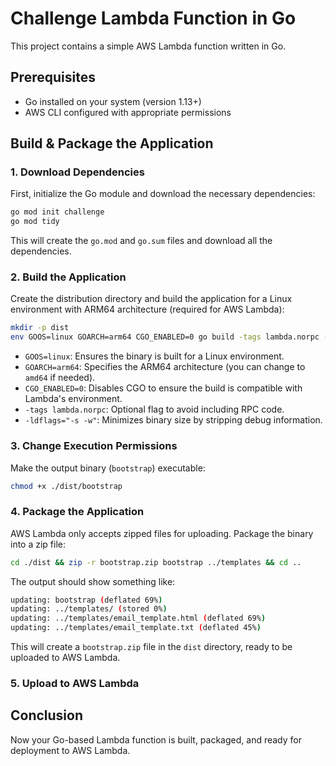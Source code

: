 
# Challenge Lambda Function in Go

This project contains a simple AWS Lambda function written in Go.

## Prerequisites

- Go installed on your system (version 1.13+)
- AWS CLI configured with appropriate permissions

## Build & Package the Application

### 1. Download Dependencies

First, initialize the Go module and download the necessary dependencies:

```bash
go mod init challenge
go mod tidy
```

This will create the `go.mod` and `go.sum` files and download all the dependencies.

### 2. Build the Application

Create the distribution directory and build the application for a Linux environment with ARM64 architecture (required for AWS Lambda):

```bash
mkdir -p dist
env GOOS=linux GOARCH=arm64 CGO_ENABLED=0 go build -tags lambda.norpc -ldflags="-s -w" -o ./dist/bootstrap main.go
```

- `GOOS=linux`: Ensures the binary is built for a Linux environment.
- `GOARCH=arm64`: Specifies the ARM64 architecture (you can change to `amd64` if needed).
- `CGO_ENABLED=0`: Disables CGO to ensure the build is compatible with Lambda's environment.
- `-tags lambda.norpc`: Optional flag to avoid including RPC code.
- `-ldflags="-s -w"`: Minimizes binary size by stripping debug information.

### 3. Change Execution Permissions

Make the output binary (`bootstrap`) executable:

```bash
chmod +x ./dist/bootstrap
```

### 4. Package the Application

AWS Lambda only accepts zipped files for uploading. Package the binary into a zip file:

```bash
cd ./dist && zip -r bootstrap.zip bootstrap ../templates && cd ..
```

The output should show something like:

```bash
updating: bootstrap (deflated 69%)
updating: ../templates/ (stored 0%)
updating: ../templates/email_template.html (deflated 69%)
updating: ../templates/email_template.txt (deflated 45%)
```

This will create a `bootstrap.zip` file in the `dist` directory, ready to be uploaded to AWS Lambda.

### 5. Upload to AWS Lambda



## Conclusion

Now your Go-based Lambda function is built, packaged, and ready for deployment to AWS Lambda.
